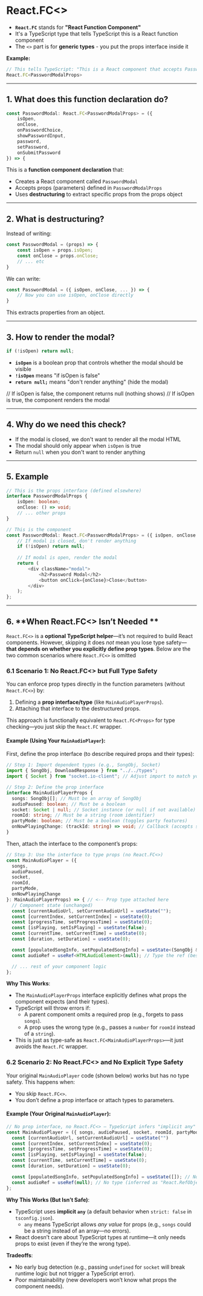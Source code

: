# **React.FC<>**

- **`React.FC`** stands for **"React Function Component"**
- It's a TypeScript type that tells TypeScript this is a React function component
- The `<>` part is for **generic types** - you put the props interface inside it

**Example:**
```typescript
// This tells TypeScript: "This is a React component that accepts PasswordModalProps"
React.FC<PasswordModalProps>
```

---

## 1. **What does this function declaration do?**

```typescript
const PasswordModal: React.FC<PasswordModalProps> = ({
    isOpen,
    onClose,
    onPasswordChoice,
    showPasswordInput,
    password,
    setPassword,
    onSubmitPassword
}) => {
```

This is a **function component declaration** that:
- Creates a React component called `PasswordModal`
- Accepts props (parameters) defined in `PasswordModalProps`
- Uses **destructuring** to extract specific props from the props object

---

## 2. **What is destructuring?**

Instead of writing:
```typescript
const PasswordModal = (props) => {
    const isOpen = props.isOpen;
    const onClose = props.onClose;
    // ... etc
}
```

We can write:
```typescript
const PasswordModal = ({ isOpen, onClose, ... }) => {
    // Now you can use isOpen, onClose directly
}
```

This extracts properties from an object.

---

## 3. **How to render the modal?**

```typescript
if (!isOpen) return null;
```

- **`isOpen`** is a boolean prop that controls whether the modal should be visible
- **`!isOpen`** means "if isOpen is false"
- **`return null;`** means "don't render anything" (hide the modal)

// If isOpen is false, the component returns null (nothing shows)
// If isOpen is true, the component renders the modal

---

## 4. **Why do we need this check?**

-  If the modal is closed, we don't want to render all the modal HTML
-  The modal should only appear when `isOpen` is true
-  Return `null` when you don't want to render anything

---

## 5. **Example**

```typescript
// This is the props interface (defined elsewhere)
interface PasswordModalProps {
    isOpen: boolean;
    onClose: () => void;
    // ... other props
}

// This is the component
const PasswordModal: React.FC<PasswordModalProps> = ({ isOpen, onClose }) => {
    // If modal is closed, don't render anything
    if (!isOpen) return null;
    
    // If modal is open, render the modal
    return (
        <div className="modal">
            <h2>Password Modal</h2>
            <button onClick={onClose}>Close</button>
        </div>
    );
};
```

---


## 6. **When React.FC<> Isn’t Needed **  
`React.FC<>` is a **optional TypeScript helper**—it’s not required to build React components. However, skipping it does *not* mean you lose type safety—**that depends on whether you explicitly define prop types**. Below are the two common scenarios where `React.FC<>` is omitted


### 6.1 Scenario 1: No React.FC<> but **Full Type Safety**  
You can enforce prop types directly in the function parameters (without `React.FC<>`) by:  
1. Defining a **prop interface/type** (like `MainAudioPlayerProps`).  
2. Attaching that interface to the destructured props.  

This approach is functionally equivalent to `React.FC<Props>` for type checking—you just skip the `React.FC` wrapper.  

#### Example (Using Your `MainAudioPlayer`):  
First, define the prop interface (to describe required props and their types):  
```typescript
// Step 1: Import dependent types (e.g., SongObj, Socket)
import { SongObj, DownloadResponse } from "../../types";
import { Socket } from "socket.io-client"; // Adjust import to match your setup

// Step 2: Define the prop interface
interface MainAudioPlayerProps {
  songs: SongObj[]; // Must be an array of SongObj
  audioPaused: boolean; // Must be a boolean
  socket: Socket | null; // Socket instance (or null if not available)
  roomId: string; // Must be a string (room identifier)
  partyMode: boolean; // Must be a boolean (toggles party features)
  onNowPlayingChange: (trackId: string) => void; // Callback (accepts string track ID)
}
```  

Then, attach the interface to the component’s props:  
```typescript
// Step 3: Use the interface to type props (no React.FC<>)
const MainAudioPlayer = ({ 
  songs, 
  audioPaused, 
  socket, 
  roomId, 
  partyMode, 
  onNowPlayingChange 
}: MainAudioPlayerProps) => { // <-- Prop type attached here
  // Component state (unchanged)
  const [currentAudioUrl, setCurrentAudioUrl] = useState("");
  const [currentIndex, setCurrentIndex] = useState(0);
  const [progressTime, setProgressTime] = useState(0);
  const [isPlaying, setIsPlaying] = useState(false);
  const [currentTime, setCurrentTime] = useState(0);
  const [duration, setDuration] = useState(0);

  const [populatedSongInfo, setPopulatedSongInfo] = useState<(SongObj & { audioUrl?: string })[]>([]); // Add type to state too!
  const audioRef = useRef<HTMLAudioElement>(null); // Type the ref (best practice)

  // ... rest of your component logic
};
```  

**Why This Works**:  
- The `MainAudioPlayerProps` interface explicitly defines what props the component expects (and their types).  
- TypeScript will throw errors if:  
  - A parent component omits a required prop (e.g., forgets to pass `songs`).  
  - A prop uses the wrong type (e.g., passes a `number` for `roomId` instead of a `string`).  
- This is just as type-safe as `React.FC<MainAudioPlayerProps>`—it just avoids the `React.FC` wrapper.  


### 6.2 Scenario 2: No React.FC<> and **No Explicit Type Safety**  
Your original `MainAudioPlayer` code (shown below) works but has no type safety. This happens when:  
- You skip `React.FC<>`.  
- You don’t define a prop interface or attach types to parameters.  

#### Example (Your Original `MainAudioPlayer`):  
```typescript
// No prop interface, no React.FC<> – TypeScript infers "implicit any"
const MainAudioPlayer = ({ songs, audioPaused, socket, roomId, partyMode,onNowPlayingChange }) => {
  const [currentAudioUrl, setCurrentAudioUrl] = useState("")
  const [currentIndex, setCurrentIndex] = useState(0);
  const [progressTime, setProgressTime] = useState(0);
  const [isPlaying, setIsPlaying] = useState(false);
  const [currentTime, setCurrentTime] = useState(0);
  const [duration, setDuration] = useState(0);

  const [populatedSongInfo, setPopulatedSongInfo] = useState([]); // No type (inferred as "any[]")
  const audioRef = useRef(null); // No type (inferred as "React.RefObject<null>")
};
```  

**Why This Works (But Isn’t Safe)**:  
- TypeScript uses **implicit `any`** (a default behavior when `strict: false` in `tsconfig.json`).  
  - `any` means TypeScript allows *any value* for props (e.g., `songs` could be a string instead of an array—no errors).  
- React doesn’t care about TypeScript types at runtime—it only needs props to exist (even if they’re the wrong type).  

**Tradeoffs**:  
- No early bug detection (e.g., passing `undefined` for `socket` will break runtime logic but not trigger a TypeScript error).  
- Poor maintainability (new developers won’t know what props the component needs).  
